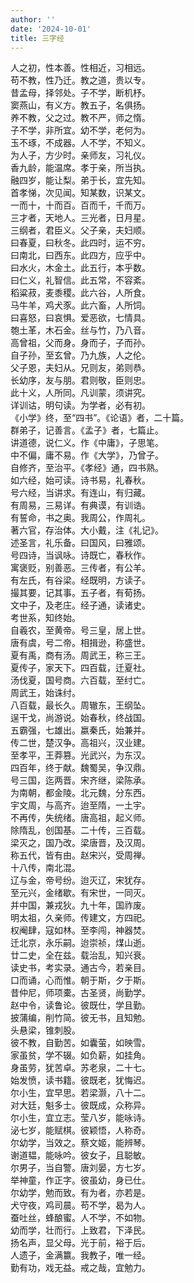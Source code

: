 ```yaml
---
author: ''
date: '2024-10-01'
title: 三字经
---
```


人之初，性本善。性相近，习相远。<br>
苟不教，性乃迁。教之道，贵以专。<br>
昔孟母，择邻处。子不学，断机杼。<br>
窦燕山，有义方。教五子，名俱扬。<br>
养不教，父之过。教不严，师之惰。<br>
子不学，非所宜。幼不学，老何为。<br>
玉不琢，不成器。人不学，不知义。<br>
为人子，方少时。亲师友，习礼仪。<br>
香九龄，能温席。孝于亲，所当执。<br>
融四岁，能让梨。弟于长，宜先知。<br>
首孝悌，次见闻。知某数，识某文。<br>
一而十，十而百。百而千，千而万。<br>
三才者，天地人。三光者，日月星。<br>
三纲者，君臣义。父子亲，夫妇顺。<br>
曰春夏，曰秋冬。此四时，运不穷。<br>
曰南北，曰西东。此四方，应乎中。<br>
曰水火，木金土。此五行，本乎数。<br>
曰仁义，礼智信。此五常，不容紊。<br>
稻粱菽，麦黍稷。此六谷，人所食。<br>
马牛羊，鸡犬豕。此六畜，人所饲。<br>
曰喜怒，曰哀惧。爱恶欲，七情具。<br>
匏土革，木石金。丝与竹，乃八音。<br>
高曾祖，父而身。身而子，子而孙。<br>
自子孙，至玄曾。乃九族，人之伦。<br>
父子恩，夫妇从。兄则友，弟则恭。<br>
长幼序，友与朋。君则敬，臣则忠。<br>
此十义，人所同。凡训蒙，须讲究。<br>
详训诂，明句读。为学者，必有初。<br>
《小学》终，至“四书”。《论语》者，二十篇。<br>
群弟子，记善言。《孟子》者，七篇止。<br>
讲道德，说仁义。作《中庸》，子思笔。<br>
中不偏，庸不易。作《大学》，乃曾子。<br>
自修齐，至治平。《孝经》通，四书熟。<br>
如六经，始可读。诗书易，礼春秋。<br>
号六经，当讲求。有连山，有归藏。<br>
有周易，三易详。有典谟，有训诰。<br>
有誓命，书之奥。我周公，作周礼。<br>
著六官，存治体。大小戴，注《礼记》。<br>
述圣言，礼乐备。曰国风，曰雅颂。<br>
号四诗，当讽咏。诗既亡，春秋作。<br>
寓褒贬，别善恶。三传者，有公羊。<br>
有左氏，有谷梁。经既明，方读子。<br>
撮其要，记其事。五子者，有荀扬。<br>
文中子，及老庄。经子通，读诸史。<br>
考世系，知终始。<br>
自羲农，至黄帝。号三皇，居上世。<br>
唐有虞，号二帝。相揖逊，称盛世。<br>
夏有禹，商有汤。周武王，称三王。<br>
夏传子，家天下。四百载，迁夏社。<br>
汤伐夏，国号商。六百载，至纣亡。<br>
周武王，始诛纣。<br>
八百载，最长久。周辙东，王纲坠。<br>
逞干戈，尚游说。始春秋，终战国。<br>
五霸强，七雄出。嬴秦氏，始兼并。<br>
传二世，楚汉争。高祖兴，汉业建。<br>
至孝平，王莽篡。光武兴，为东汉。<br>
四百年，终于献。魏蜀吴，争汉鼎。<br>
号三国，迄两晋。宋齐继，梁陈承。<br>
为南朝，都金陵。北元魏，分东西。<br>
宇文周，与高齐。迨至隋，一土宇。<br>
不再传，失统绪。唐高祖，起义师。<br>
除隋乱，创国基。二十传，三百载。<br>
梁灭之，国乃改。梁唐晋，及汉周。<br>
称五代，皆有由。赵宋兴，受周禅。<br>
十八传，南北混。<br>
辽与金，帝号纷。迨灭辽，宋犹存。<br>
至元兴，金绪歇。有宋世，一同灭。<br>
并中国，兼戎狄。九十年，国祚废。<br>
明太祖，久亲师。传建文，方四祀。<br>
权阉肆，寇如林。至李闯，神器焚。<br>
迁北京，永乐嗣。迨崇祯，煤山逝。<br>
廿二史，全在兹。载治乱，知兴衰。<br>
读史书，考实录。通古今，若亲目。<br>
口而诵，心而惟。朝于斯，夕于斯。<br>
昔仲尼，师项橐。古圣贤，尚勤学。<br>
赵中令，读鲁论。彼既仕，学且勤。<br>
披蒲编，削竹简。彼无书，且知勉。<br>
头悬梁，锥刺股。<br>
彼不教，自勤苦。如囊萤，如映雪。<br>
家虽贫，学不辍。如负薪，如挂角。<br>
身虽劳，犹苦卓。苏老泉，二十七。<br>
始发愤，读书籍。彼既老，犹悔迟。<br>
尔小生，宜早思。若梁灏，八十二。<br>
对大廷，魁多士。彼既成，众称异。<br>
尔小生，宜立志。莹八岁，能咏诗。<br>
泌七岁，能赋棋。彼颖悟，人称奇。<br>
尔幼学，当效之。蔡文姬，能辨琴。<br>
谢道韫，能咏吟。彼女子，且聪敏。<br>
尔男子，当自警。唐刘晏，方七岁。<br>
举神童，作正字。彼虽幼，身已仕。<br>
尔幼学，勉而致。有为者，亦若是。<br>
犬守夜，鸡司晨。苟不学，曷为人。<br>
蚕吐丝，蜂酿蜜。人不学，不如物。<br>
幼而学，壮而行。上致君，下泽民。<br>
扬名声，显父母。光于前，裕于后。<br>
人遗子，金满籝。我教子，唯一经。<br>
勤有功，戏无益。戒之哉，宜勉力。<br>